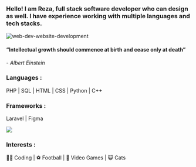 ### Hello! I am Reza, full stack software developer who can design as well. I have experience working with multiple languages and tech stacks.

![web-dev-website-development](https://github.com/RezaAlHassan/RezaAlHassan/assets/24864973/f11e0421-da6d-41eb-8381-7940e8e6799e)

#### “Intellectual growth should commence at birth and cease only at death”
 <em> - Albert Einstein </em>

### Languages :
PHP | SQL | HTML | CSS | Python | C++ 

### Frameworks :
Laravel | Figma 

![](http://github-profile-summary-cards.vercel.app/api/cards/repos-per-language?username={RezaAlHassan}&theme={tokyonight}&exclude={exclude})

### Interests :
👨‍💻 Coding |
⚽ Football |
👾 Video Games |
😺 Cats 



